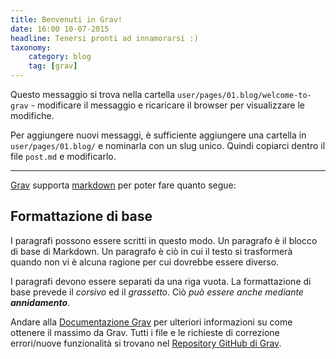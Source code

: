 ```yaml
---
title: Benvenuti in Grav!
date: 16:00 10-07-2015
headline: Tenersi pronti ad innamorarsi :)
taxonomy:
    category: blog
    tag: [grav]
---
```


Questo messaggio si trova nella cartella `user/pages/01.blog/welcome-to-grav` - modificare il messaggio e ricaricare il browser per visualizzare le modifiche.

Per aggiungere nuovi messaggi, è sufficiente aggiungere una cartella in `user/pages/01.blog/` e nominarla con un slug unico. Quindi copiarci dentro il file `post.md` e modificarlo.

---

[Grav][grav] supporta [markdown](https://en.wikipedia.org/wiki/Markdown) per poter fare quanto segue:

## Formattazione di base

I paragrafi possono essere scritti in questo modo. Un paragrafo è il blocco di base di Markdown. Un paragrafo è ciò in cui il testo si trasformerà quando non vi è alcuna ragione per cui dovrebbe essere diverso.

I paragrafi devono essere separati da una riga vuota. La formattazione di base prevede il *corsivo* ed il *grassetto*. Ciò *può essere anche mediante **annidamento***.

Andare alla [Documentazione Grav][Grav-docs] per ulteriori informazioni su come ottenere il massimo da Grav. Tutti i file e le richieste di correzione errori/nuove funzionalità si trovano nel [Repository GitHub di Grav][Grav-gh].

[grav]: http://getgrav.org
[grav-docs]: http://learn.getgrav.org
[grav-gh]: https://github.com/getgrav/grav

